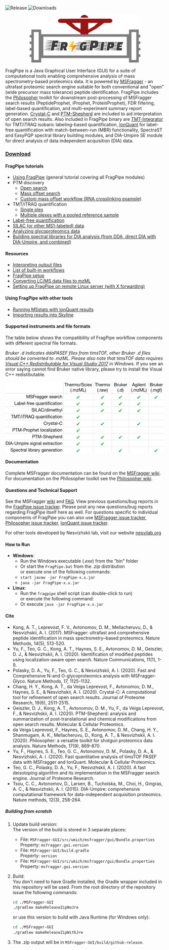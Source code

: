 ![Release](https://img.shields.io/github/release/Nesvilab/FragPipe.svg) ![Downloads](https://img.shields.io/github/downloads/Nesvilab/FragPipe/total.svg)

<div align="center">
<img src="frag-pipe/images/fragpipe-01.png" width="350px"/>
</div>

FragPipe is a Java Graphical User Interface (GUI) for a suite of computational tools enabling comprehensive analysis of mass spectrometry-based proteomics data. It is powered by [MSFragger](https://msfragger.nesvilab.org/) - an ultrafast proteomic search engine suitable for both conventional and "open" (wide precursor mass tolerance) peptide identification. FragPipe includes the [Philosopher](https://nesvilab.github.io/philosopher/) toolkit for downstream post-processing of MSFragger search results (PeptideProphet, iProphet, ProteinProphet), FDR filtering, label-based quantification, and multi-experiment summary report generation. [Crystal-C](https://www.nesvilab.org/Crystal-C/) and [PTM-Shepherd](https://github.com/Nesvilab/PTM-Shepherd) are included to aid interpretation of open search results. Also included in FragPipe binary are [TMT-Integrator](http://tmt-integrator.nesvilab.org/) for TMT/iTRAQ isobaric labeling-based quantification, [IonQuant](http://ionquant.nesvilab.org/) for label-free quantification with match-between-run (MBR) functionality, SpectraST and EasyPQP spectral library building modules, and DIA-Umpire SE module for direct analysis of data independent acquisition (DIA) data. 


### [Download](https://github.com/Nesvilab/FragPipe/releases)

#### FragPipe tutorials
* [Using FragPipe](https://fragpipe.nesvilab.org/docs/tutorial_fragpipe.html) (general tutorial covering all FragPipe modules)
* PTM discovery
  * [Open search](https://fragpipe.nesvilab.org/docs/tutorial_open.html)
  * [Mass offset search](https://fragpipe.nesvilab.org/docs/tutorial_offset.html)
  * [Custom mass offset workflow (RNA crosslinking example)](https://fragpipe.nesvilab.org/docs/tutorial_custom_mass_offset.html) 
* TMT/iTRAQ quantification
  * [Single plex](https://fragpipe.nesvilab.org/docs/tutorial_tmt.html)
  * [Multiple plexes with a pooled reference sample](https://fragpipe.nesvilab.org/docs/tutorial_tmt-2plexes.html)
* [Label-free quantification](https://fragpipe.nesvilab.org/docs/tutorial_lfq.html)
* [SILAC (or other MS1-labeled) data](https://fragpipe.nesvilab.org/docs/tutorial_silac.html)
* [Analyzing glycoproteomics data](https://fragpipe.nesvilab.org/docs/tutorial_glyco-fragger.html)
* [Building spectral libraries for DIA analysis (from DDA, direct DIA with DIA-Umpire, and combined)](https://fragpipe.nesvilab.org/docs/tutorial_DIA.html)

#### Resources
* [Interpreting output files](https://fragpipe.nesvilab.org/docs/tutorial_fragpipe_outputs.html)
* [List of built-in workflows](https://fragpipe.nesvilab.org/docs/tutorial_fragpipe_workflows.html)
* [FragPipe setup](https://fragpipe.nesvilab.org/docs/tutorial_setup_fragpipe.html)
* [Converting LC/MS data files to mzML](https://fragpipe.nesvilab.org/docs/tutorial_convert.html)
* [Setting up FragPipe on remote Linux server (with X forwarding)](https://fragpipe.nesvilab.org/docs/tutorial_setup_x_forwarding.html)

#### Using FragPipe with other tools
* [Running MSstats with IonQuant results](https://fragpipe.nesvilab.org/docs/tutorial_msstats.html)
* [Importing results into Skyline](https://fragpipe.nesvilab.org/docs/tutorial_skyline.html)



#### Supported instruments and file formats  
The table below shows the compatibility of FragPipe workflow components with different spectral file formats.

_Bruker .d indicates ddaPASEF files from timsTOF, other Bruker .d files should be converted to .mzML. Please also note that timsTOF data requires [Visual C++ Redistributable for Visual Studio 2017](https://aka.ms/vs/16/release/VC_redist.x64.exe) in Windows._ If you see an error saying cannot find Bruker native library, please try to install the Visual C++ redistibutable.

<img src="https://raw.githubusercontent.com/Nesvilab/MSFragger/master/images/workflow_support.png" width="500px" align="middle"/>




#### Documentation
Complete MSFragger documentation can be found on the [MSFragger wiki](https://github.com/Nesvilab/MSFragger/wiki).
For documentation on the Philosopher toolkit see the [Philosopher wiki](https://github.com/Nesvilab/philosopher/wiki).

#### Questions and Technical Support
See the MSFragger [wiki](https://github.com/Nesvilab/MSFragger/wiki) and [FAQ](https://github.com/Nesvilab/MSFragger/wiki/Frequently-Asked-Questions). View previous questions/bug reports in the
[FragPipe issue tracker](https://github.com/Nesvilab/FragPipe/issues). Please post any new questions/bug reports regarding FragPipe itself here as well.
For questions specific to individual components of FragPipe you can also
use [MSFragger issue tracker](https://github.com/Nesvilab/MSFragger/issues),
[Philosopher issue tracker](https://github.com/Nesvilab/philosopher/issues),
[IonQuant issue tracker](https://github.com/Nesvilab/IonQuant/issues).


For other tools developed by Nesvizhskii lab, visit our website 
[nesvilab.org](http://www.nesvilab.org)

#### How to Run
- **Windows**:
  - Run the Windows executable (*.exe*) from the "bin" folder
  - Or start the `FragPipe.bat` from the *.zip* distribution  
  or execute one of the following commands:
  - `start javaw -jar FragPipe-x.x.jar`
  - `java -jar FragPipe-x.x.jar`
- **Linux**:
  - Run the `fragpipe` shell script (can double-click to run)  
  or execute the following command:
  - Or execute `java -jar FragPipe-x.x.jar`

#### Cite
- Kong, A. T., Leprevost, F. V., Avtonomov, D. M., Mellacheruvu, D., & Nesvizhskii, A. I. (2017). MSFragger: ultrafast and comprehensive peptide identification in mass spectrometry–based proteomics. Nature Methods, 14(5), 513-520.
- Yu, F., Teo, G. C., Kong, A. T., Haynes, S. E., Avtonomov, D. M., Geiszler, D. J., & Nesvizhskii, A. I. (2020). Identification of modified peptides using localization-aware open search. Nature Communications, 11(1), 1-9.
- Polasky, D. A., Yu, F., Teo, G. C., & Nesvizhskii, A. I. (2020). Fast and Comprehensive N-and O-glycoproteomics analysis with MSFragger-Glyco. Nature Methods, 17, 1125-1132.
- Chang, H. Y., Kong, A. T., da Veiga Leprevost, F., Avtonomov, D. M., Haynes, S. E., & Nesvizhskii, A. I. (2020). Crystal-C: A computational tool for refinement of open search results. Journal of Proteome Research, 19(6), 2511-2515.
- Geiszler, D. J., Kong, A. T., Avtonomov, D. M., Yu, F., da Veiga Leprevost, F., & Nesvizhskii, A. I. (2020). PTM-Shepherd: analysis and summarization of post-translational and chemical modifications from open search results. Molecular & Cellular Proteomics.
- da Veiga Leprevost, F., Haynes, S. E., Avtonomov, D. M., Chang, H. Y., Shanmugam, A. K., Mellacheruvu, D., Kong, A. T., & Nesvizhskii, A. I. (2020). Philosopher: a versatile toolkit for shotgun proteomics data analysis. Nature Methods, 17(9), 869-870.
- Yu, F., Haynes, S. E., Teo, G. C., Avtonomov, D. M., Polasky, D. A., & Nesvizhskii, A. I. (2020). Fast quantitative analysis of timsTOF PASEF data with MSFragger and IonQuant. Molecular & Cellular Proteomics.
- Teo, G. C., Polasky, D. A., Yu, F., Nesvizhskii, A. I. (2020). A fast deisotoping algorithm and its implementation in the MSFragger search engine. Journal of Proteome Research.
- Tsou, C. C., Avtonomov, D., Larsen, B., Tucholska, M., Choi, H., Gingras, A. C., & Nesvizhskii, A. I. (2015). DIA-Umpire: comprehensive computational framework for data-independent acquisition proteomics. Nature methods, 12(3), 258-264.

##### Building from scratch

1. Update build version:  
The version of the build is stored in 3 separate places:  
    - File: `MSFragger-GUI/src/umich/msfragger/gui/Bundle.properties`  
      Property: `msfragger.gui.version`
    - File: `MSFragger-GUI/build.gradle`  
      Property: `version`
    - File: `MSFragger-GUI/src/umich/msfragger/gui/Bundle.properties `  
      Property: `msfragger.gui.version`
2. Build:  
You don't need to have Gradle installed, the Gradle wrapper included in this repository will be used. From the root directory of the repository issue the following commands:

    ```bash
    cd ./MSFragger-GUI
    ./gradlew makeReleaseZipNoJre
    ```
    or use this version to build with Java Runtime (for Windows only):
    
    ```bash
    cd ./MSFragger-GUI
    ./gradlew makeReleaseZipWithJre
    ```
    
3. The .zip output will be in `MSFragger-GUI/build/github-release`.
